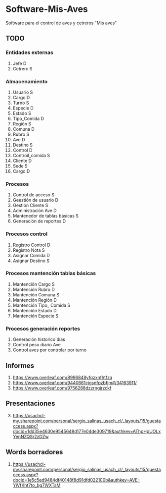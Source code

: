 # Software-Mis-Aves
Software para el control de aves y cetreros "Mis aves"

## TODO

### Entidades externas

1. Jefe D
2. Cetrero S

### Almacenamiento

1. Usuario S
2. Cargo D
3. Turno S
4. Especie D
5. Estado S
6. Tipo_Comida D
7. Región S
8. Comuna D
9. Rubro S
10. Ave D
11. Destino S
12. Control D
13. Controil_comida S
14. Cliente D
15. Sede S
16. Cargo D

### Procesos
1. Control de acceso S
2. Geestión de usuario D
3. Gestión Cliente S
4. Administración Ave D
5. Mantenedor de tablas básicas S
6. Generación de reportes D

### Procesos control

1. Registro Control D
2. Registro Nota S
3. Asignar Comida D
4. Asignar Destino S

### Procesos mantención tablas básicas

1. Mantención Cargo S
2. Mantención Rubro D
3. Mantención Comuna S
4. Mantención Región D
5. Mantención Tipo_ Comida S
6. Mantención Estado D
7. Mantención Especie S

### Procesos generación reportes

1. Generación historico días
2. Control peso diario Ave
3. Control aves por controlar por turno

## Informes
 1. https://www.overleaf.com/8996848yfqzxnfhtfzq
 2. https://www.overleaf.com/9440661cjgsnfpzbfjm#/34163911/
 3. https://www.overleaf.com/9756288dzzrngjrzckf

## Presentaciones

 3. https://usachcl-my.sharepoint.com/personal/sergio_salinas_usach_cl/_layouts/15/guestaccess.aspx?docid=1dd35e4630e9545648d177e04de309719&authkey=AThpHpUOLxYenNZQSr2zDZw

## Words borradores

1. https://usachcl-my.sharepoint.com/personal/sergio_salinas_usach_cl/_layouts/15/guestaccess.aspx?docid=1e5c5ed9484df40148f8d91dfd022100b&authkey=AVE-YiVfKht7to_bg7WXTaM
